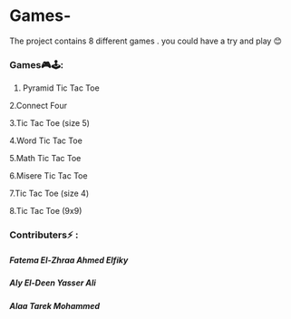 # Games-
The project contains 8 different games . you could have a try and play 😊

### Games🎮🕹️:
1. Pyramid Tic Tac Toe

2.Connect Four

3.Tic Tac Toe (size 5)

4.Word Tic Tac Toe

5.Math Tic Tac Toe

6.Misere Tic Tac Toe

7.Tic Tac Toe (size 4)

8.Tic Tac Toe (9x9)


### Contributers⚡ :

##### Fatema El-Zhraa Ahmed Elfiky
##### Aly El-Deen Yasser Ali
##### Alaa Tarek Mohammed  
